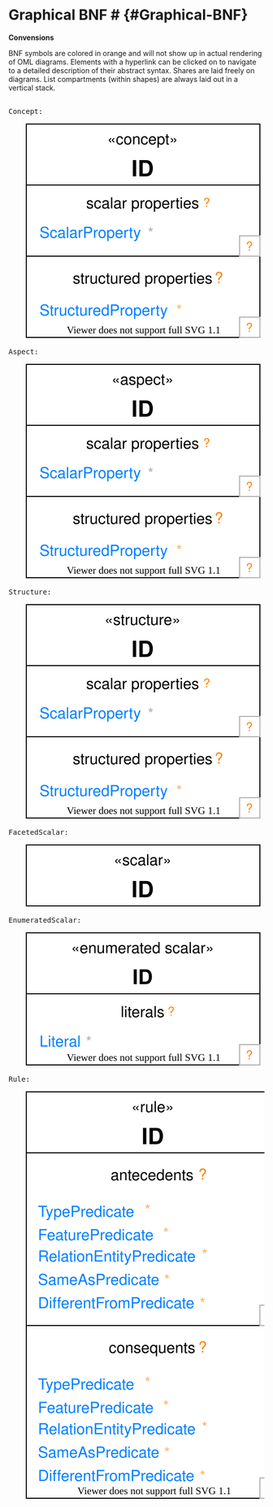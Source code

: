 # Graphical BNF # {#Graphical-BNF}

**Convensions**

BNF symbols are colored in orange and will not show up in actual rendering of OML diagrams. Elements with a hyperlink can be clicked on to navigate to a detailed description of their abstract syntax. Shares are laid freely on diagrams. List compartments (within shapes) are always laid out in a vertical stack.

<pre class="highlight highlight-html">

<a id="Concept-Diagram">Concept</a>:

    <img src="images/concept.svg"/>

<a id="Aspect-Diagram">Aspect</a>:

    <img src="images/aspect.svg"/>

<a id="Structure-Diagram">Structure</a>:

    <img src="images/structure.svg"/>

<a id="FacetedScalar-Diagram">FacetedScalar</a>:

    <img src="images/faceted_scalar.svg"/>

<a id="EnumeratedScalar-Diagram">EnumeratedScalar</a>:

    <img src="images/enumerated_scalar.svg"/>

<a id="Rule-Diagram">Rule</a>:

    <img src="images/rule.svg"/>

</pre>